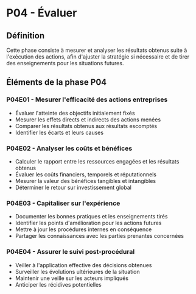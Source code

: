 # P04 - Évaluer

## Définition
Cette phase consiste à mesurer et analyser les résultats obtenus suite à l'exécution des actions, afin d'ajuster la stratégie si nécessaire et de tirer des enseignements pour les situations futures.

## Éléments de la phase P04
### P04E01 - Mesurer l'efficacité des actions entreprises
- Évaluer l'atteinte des objectifs initialement fixés
- Mesurer les effets directs et indirects des actions menées
- Comparer les résultats obtenus aux résultats escomptés
- Identifier les écarts et leurs causes

### P04E02 - Analyser les coûts et bénéfices
- Calculer le rapport entre les ressources engagées et les résultats obtenus
- Évaluer les coûts financiers, temporels et réputationnels
- Mesurer la valeur des bénéfices tangibles et intangibles
- Déterminer le retour sur investissement global

### P04E03 - Capitaliser sur l'expérience
- Documenter les bonnes pratiques et les enseignements tirés
- Identifier les points d'amélioration pour les actions futures
- Mettre à jour les procédures internes en conséquence
- Partager les connaissances avec les parties prenantes concernées

### P04E04 - Assurer le suivi post-procédural
- Veiller à l'application effective des décisions obtenues
- Surveiller les évolutions ultérieures de la situation
- Maintenir une veille sur les acteurs impliqués
- Anticiper les récidives potentielles
